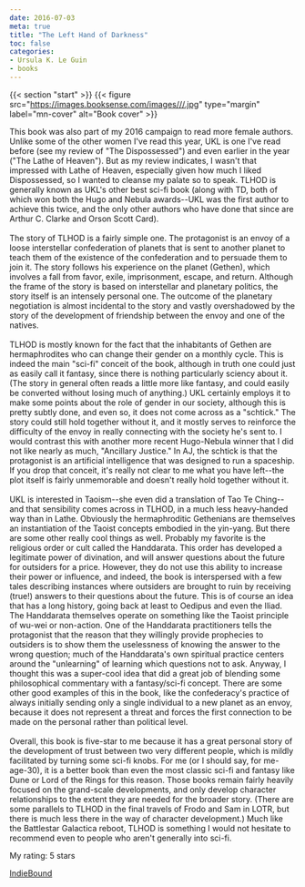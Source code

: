 ```yaml
---
date: 2016-07-03
meta: true
title: "The Left Hand of Darkness"
toc: false
categories:
- Ursula K. Le Guin
- books
---
```


{{< section "start" >}}
{{< figure src="https://images.booksense.com/images///.jpg" type="margin" label="mn-cover" alt="Book cover" >}}

This book was also part of my 2016 campaign to read more female authors. Unlike some of the other women I've read this year, UKL is one I've read before (see my review of "The Dispossessed") and even earlier in the year ("The Lathe of Heaven"). But as my review indicates, I wasn't that impressed with Lathe of Heaven, especially given how much I liked Dispossessed, so I wanted to cleanse my palate so to speak. TLHOD is generally known as UKL's other best sci-fi book (along with TD, both of which won both the Hugo and Nebula awards--UKL was the first author to achieve this twice, and the only other authors who have done that since are Arthur C. Clarke and Orson Scott Card). <br /><br />The story of TLHOD is a fairly simple one. The protagonist is an envoy of a loose interstellar confederation of planets that is sent to another planet to teach them of the existence of the confederation and to persuade them to join it. The story follows his experience on the planet (Gethen), which involves a fall from favor, exile, imprisonment, escape, and return. Although the frame of the story is based on interstellar and planetary politics, the story itself is an intensely personal one. The outcome of the planetary negotiation is almost incidental to the story and vastly overshadowed by the story of the development of friendship between the envoy and one of the natives. <br /><br />TLHOD is mostly known for the fact that the inhabitants of Gethen are hermaphrodites who can change their gender on a monthly cycle. This is indeed the main "sci-fi" conceit of the book, although in truth one could just as easily call it fantasy, since there is nothing particularly sciency about it. (The story in general often reads a little more like fantasy, and could easily be converted without losing much of anything.) UKL certainly employs it to make some points about the role of gender in our society, although this is pretty subtly done, and even so, it does not come across as a "schtick." The story could still hold together without it, and it mostly serves to reinforce the difficulty of the envoy in really connecting with the society he's sent to. I would contrast this with another more recent Hugo-Nebula winner that I did not like nearly as much, "Ancillary Justice." In AJ, the schtick is that the protagonist is an artificial intelligence that was designed to run a spaceship. If you drop that conceit, it's really not clear to me what you have left--the plot itself is fairly unmemorable and doesn't really hold together without it. <br /><br />UKL is interested in Taoism--she even did a translation of Tao Te Ching--and that sensibility comes across in TLHOD, in a much less heavy-handed way than in Lathe. Obviously the hermaphroditic Gethenians are themselves an instantiation of the Taoist concepts embodied in the yin-yang. But there are some other really cool things as well. Probably my favorite is the religious order or cult called the Handdarata. This order has developed a legitimate power of divination, and will answer questions about the future for outsiders for a price. However, they do not use this ability to increase their power or influence, and indeed, the book is interspersed with a few tales describing instances where outsiders are brought to ruin by receiving (true!) answers to their questions about the future. This is of course an idea that has a long history, going back at least to Oedipus and even the Iliad. The Handdarata themselves operate on something like the Taoist principle of wu-wei or non-action. One of the Handdarata practitioners tells the protagonist that the reason that they willingly provide prophecies to outsiders is to show them the uselessness of knowing the answer to the wrong question; much of the Handdarata's own spiritual practice centers around the "unlearning" of learning which questions not to ask. Anyway, I thought this was a super-cool idea that did a great job of blending some philosophical commentary with a fantasy/sci-fi concept. There are some other good examples of this in the book, like the confederacy's practice of always initially sending only a single individual to a new planet as an envoy, because it does not represent a threat and forces the first connection to be made on the personal rather than political level. <br /><br />Overall, this book is five-star to me because it has a great personal story of the development of trust between two very different people, which is mildly facilitated by turning some sci-fi knobs. For me (or I should say, for me-age-30), it is a better book than even the most classic sci-fi and fantasy like Dune or Lord of the Rings for this reason. Those books remain fairly heavily focused on the grand-scale developments, and only develop character relationships to the extent they are needed for the broader story. (There are some parallels to TLHOD in the final travels of Frodo and Sam in LOTR, but there is much less there in the way of character development.) Much like the Battlestar Galactica reboot, TLHOD is something I would not hesitate to recommend even to people who aren't generally into sci-fi.

My rating: 5 stars  

[IndieBound](https://www.indiebound.org/book/)
